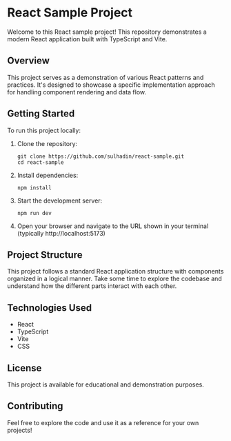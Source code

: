 
# React Sample Project

Welcome to this React sample project! This repository demonstrates a modern React application built with TypeScript and Vite.

## Overview

This project serves as a demonstration of various React patterns and practices. It's designed to showcase a specific implementation approach for handling component rendering and data flow.

## Getting Started

To run this project locally:

1. Clone the repository:
   ```
   git clone https://github.com/sulhadin/react-sample.git
   cd react-sample
   ```

2. Install dependencies:
   ```
   npm install
   ```

3. Start the development server:
   ```
   npm run dev
   ```

4. Open your browser and navigate to the URL shown in your terminal (typically http://localhost:5173)

## Project Structure

This project follows a standard React application structure with components organized in a logical manner. Take some time to explore the codebase and understand how the different parts interact with each other.

## Technologies Used

- React
- TypeScript
- Vite
- CSS

## License

This project is available for educational and demonstration purposes.

## Contributing

Feel free to explore the code and use it as a reference for your own projects!